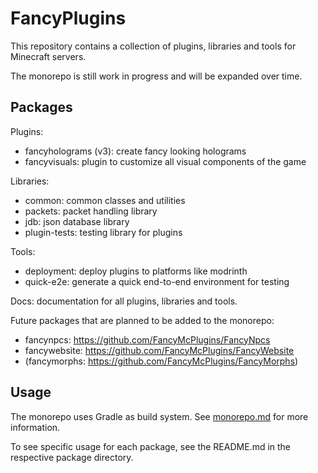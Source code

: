 # FancyPlugins

This repository contains a collection of plugins, libraries and tools for Minecraft servers.

The monorepo is still work in progress and will be expanded over time.

## Packages

Plugins:
- fancyholograms (v3): create fancy looking holograms
- fancyvisuals: plugin to customize all visual components of the game

Libraries:
- common: common classes and utilities
- packets: packet handling library
- jdb: json database library
- plugin-tests: testing library for plugins

Tools:
- deployment: deploy plugins to platforms like modrinth
- quick-e2e: generate a quick end-to-end environment for testing

Docs: documentation for all plugins, libraries and tools.

Future packages that are planned to be added to the monorepo:
- fancynpcs: https://github.com/FancyMcPlugins/FancyNpcs
- fancywebsite: https://github.com/FancyMcPlugins/FancyWebsite
- (fancymorphs: https://github.com/FancyMcPlugins/FancyMorphs)

## Usage

The monorepo uses Gradle as build system. See [monorepo.md](docs/src/development-guidelines/monorepo.md) for more information.

To see specific usage for each package, see the README.md in the respective package directory.